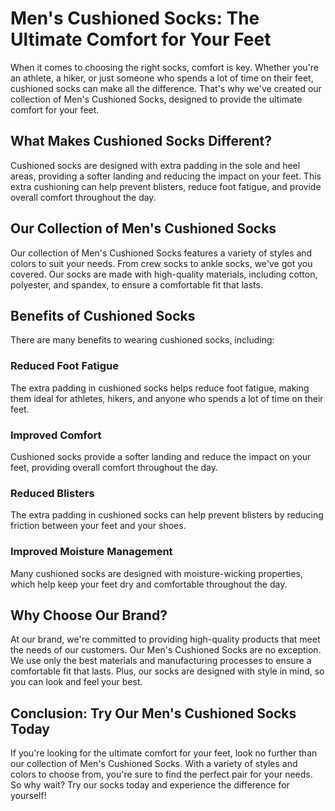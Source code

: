 # Men's Cushioned Socks: The Ultimate Comfort for Your Feet

When it comes to choosing the right socks, comfort is key. Whether you're an athlete, a hiker, or just someone who spends a lot of time on their feet, cushioned socks can make all the difference. That's why we've created our collection of Men's Cushioned Socks, designed to provide the ultimate comfort for your feet.

## What Makes Cushioned Socks Different?

Cushioned socks are designed with extra padding in the sole and heel areas, providing a softer landing and reducing the impact on your feet. This extra cushioning can help prevent blisters, reduce foot fatigue, and provide overall comfort throughout the day.

## Our Collection of Men's Cushioned Socks

Our collection of Men's Cushioned Socks features a variety of styles and colors to suit your needs. From crew socks to ankle socks, we've got you covered. Our socks are made with high-quality materials, including cotton, polyester, and spandex, to ensure a comfortable fit that lasts.

## Benefits of Cushioned Socks

There are many benefits to wearing cushioned socks, including:

### Reduced Foot Fatigue

The extra padding in cushioned socks helps reduce foot fatigue, making them ideal for athletes, hikers, and anyone who spends a lot of time on their feet.

### Improved Comfort

Cushioned socks provide a softer landing and reduce the impact on your feet, providing overall comfort throughout the day.

### Reduced Blisters

The extra padding in cushioned socks can help prevent blisters by reducing friction between your feet and your shoes.

### Improved Moisture Management

Many cushioned socks are designed with moisture-wicking properties, which help keep your feet dry and comfortable throughout the day.

## Why Choose Our Brand?

At our brand, we're committed to providing high-quality products that meet the needs of our customers. Our Men's Cushioned Socks are no exception. We use only the best materials and manufacturing processes to ensure a comfortable fit that lasts. Plus, our socks are designed with style in mind, so you can look and feel your best.

## Conclusion: Try Our Men's Cushioned Socks Today

If you're looking for the ultimate comfort for your feet, look no further than our collection of Men's Cushioned Socks. With a variety of styles and colors to choose from, you're sure to find the perfect pair for your needs. So why wait? Try our socks today and experience the difference for yourself!